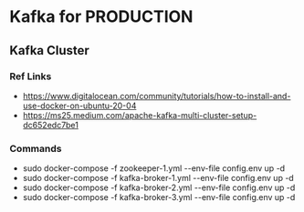 # Kafka for PRODUCTION

## Kafka Cluster

### Ref Links

* https://www.digitalocean.com/community/tutorials/how-to-install-and-use-docker-on-ubuntu-20-04
* https://ms25.medium.com/apache-kafka-multi-cluster-setup-dc652edc7be1

### Commands

* sudo docker-compose -f zookeeper-1.yml --env-file config.env up -d
* sudo docker-compose -f kafka-broker-1.yml --env-file config.env up -d
* sudo docker-compose -f kafka-broker-2.yml --env-file config.env up -d
* sudo docker-compose -f kafka-broker-3.yml --env-file config.env up -d
